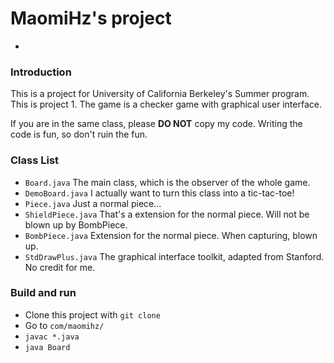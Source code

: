 # MaomiHz's project

-

### Introduction

This is a project for University of California Berkeley's Summer program. This is project 1. The game is a checker game with graphical user interface.

If you are in the same class, please __DO NOT__ copy my code. Writing the code is fun, so don't ruin the fun. 

### Class List

 - `Board.java` The main class, which is the observer of the whole game. 
 - `DemoBoard.java` I actually want to turn this class into a tic-tac-toe!
 - `Piece.java` Just a normal piece...
 - `ShieldPiece.java` That's a extension for the normal piece. Will not be blown up by BombPiece.
 - `BombPiece.java` Extension for the normal piece. When capturing, blown up.
 - `StdDrawPlus.java` The graphical interface toolkit, adapted from Stanford. No credit for me. 

### Build and run

 - Clone this project with `git clone`
 - Go to `com/maomihz/`
 - `javac *.java`
 - `java Board`


